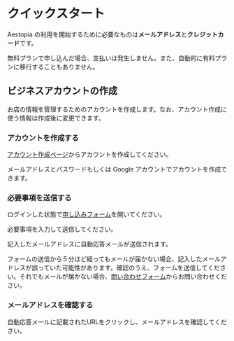 # クイックスタート

Aestopia の利用を開始するために必要なものは**メールアドレス**と**クレジットカード**です。

無料プランで申し込んだ場合、支払いは発生しません。また、自動的に有料プランに移行することもありません。

## ビジネスアカウントの作成

お店の情報を管理するためのアカウントを作成します。なお、アカウント作成に使う情報は作成後に変更できます。

### アカウントを作成する

[アカウント作成ページ](http://localhost:3001/signup)からアカウントを作成してください。

メールアドレスとパスワードもしくは Google アカウントでアカウントを作成できます。

### 必要事項を送信する

ログインした状態で[申し込みフォーム](http://localhost:3001/application-form)を開いてください。

必要事項を入力して送信してください。

記入したメールアドレスに自動応答メールが送信されます。

フォームの送信から５分ほど経ってもメールが届かない場合、記入したメールアドレスが誤っていた可能性があります。確認のうえ、フォームを送信してください。それでもメールが届かない場合、[問い合わせフォーム](http://localhost:3001/contact)からお問い合わせください。

### メールアドレスを確認する

自動応答メールに記載されたURLをクリックし、メールアドレスを確認してください。

